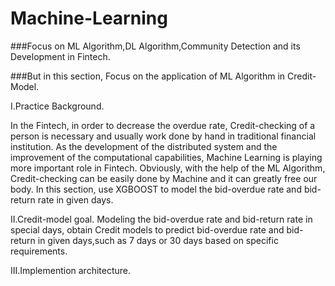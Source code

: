 # Machine-Learning
###Focus on ML Algorithm,DL Algorithm,Community Detection and its Development in Fintech.

###But in this section, Focus on the application of ML Algorithm in Credit-Model.

I.Practice Background.

  In the Fintech, in order to decrease the overdue rate, Credit-checking of a person is necessary and usually work done by hand in traditional financial institution. As the development of the distributed system and the improvement of the computational capabilities, Machine Learning is playing more important role in Fintech. Obviously, with the help of the ML Algorithm, Credit-checking can be easily done by Machine and it can greatly free our body.
  In this section, use XGBOOST to model the bid-overdue rate and bid-return rate in given days. 
  
II.Credit-model goal.
  Modeling the bid-overdue rate and bid-return rate in special days, obtain Credit models to predict bid-overdue rate and bid-return in given days,such as 7 days or 30 days based on specific requirements.
  
III.Implemention architecture.
